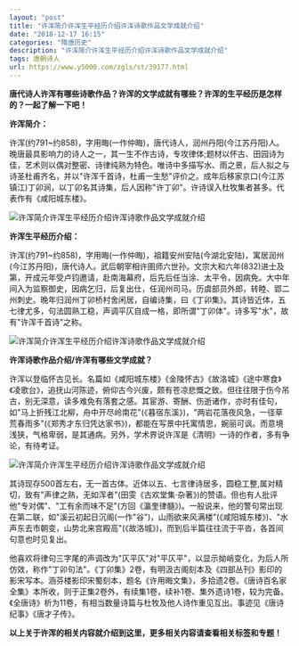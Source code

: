 ```yaml
---
layout: "post"
title: "许浑简介许浑生平经历介绍许浑诗歌作品文学成就介绍"
date: "2018-12-17 16:15"
categories: "隋唐历史"
description: "许浑简介许浑生平经历介绍许浑诗歌作品文学成就介绍"
tags: 唐朝诗人
url: https://www.y5000.com/zgls/st/39177.html
---
```






**唐代诗人许浑有哪些诗歌作品？许浑的文学成就有哪些？许浑的生平经历是怎样的？一起了解一下吧！**

 **许浑简介：**

许浑(约791~约858)，字用晦(一作仲晦)，唐代诗人，润州丹阳(今江苏丹阳)人。晚唐最具影响力的诗人之一，其一生不作古诗，专攻律体;题材以怀古、田园诗为佳，艺术则以偶对整密、诗律纯熟为特色。唯诗中多描写水、雨之景，后人拟之与诗圣杜甫齐名，并以"许浑千首诗，杜甫一生愁"评价之。成年后移家京口(今江苏镇江)丁卯涧，以丁卯名其诗集，后人因称"许丁卯"。许诗误入杜牧集者甚多。代表作有《咸阳城东楼》。

![许浑简介许浑生平经历介绍许浑诗歌作品文学成就介绍](https://img.y5000.com/uploads/allimg/181224/435354c4a2be7ccd644957bda157ef7e.jpg)

 **许浑生平经历介绍：**

许浑(约791~约858)，字用晦(一作仲晦)，祖籍安州安陆(今湖北安陆)，寓居润州(今江苏丹阳)，唐代诗人。武后朝宰相许圉师六世孙。文宗大和六年(832)进士及第，开成元年受卢钧邀请，赴南海幕府，后先后任当涂、太平令，因病免。大中年间入为监察御史，因病乞归，后复出仕，任润州司马。历虞部员外郎，转睦、郢二州刺史。晚年归润州丁卯桥村舍闲居，自编诗集，曰《丁卯集》。其诗皆近体，五七律尤多，句法圆熟工稳，声调平仄自成一格，即所谓"丁卯体"。诗多写"水"，故有"许浑千首诗"之称。

![许浑简介许浑生平经历介绍许浑诗歌作品文学成就介绍](https://img.y5000.com/uploads/allimg/181224/cb5328077df20b3b0d8b43845139f699.jpg)

 **许浑诗歌作品介绍/许浑有哪些文学成就？**

许浑以登临怀古见长。名篇如《咸阳城东楼》《金陵怀古》《故洛城》《途中寒食》《凌歌台》，追抚山河陈迹，俯仰古今兴废，颇有苍凉悲慨之致。但往往限于伤今吊古，别无深意，读多难免有落套之感。其宦游、寄酬、伤逝诸作，亦时有佳句，如"马上折残江北柳，舟中开尽岭南花"(《暮宿东溪》)，"两岩花落夜风急，一径草荒春雨多"(《郑秀才东归凭达家书》)，都能在写景中托寓情思，婉丽可讽。而意境浅狭，气格卑弱，是其通病。另外，学术界说许浑是《清明》一诗的作者，多有争论，有待考证。

![许浑简介许浑生平经历介绍许浑诗歌作品文学成就介绍](https://img.y5000.com/uploads/allimg/181224/58d9b7eb8e119683acd270cd98a435e9.jpg)

其诗现存500首左右，无一首古体。近体以五、七言律诗居多，圆稳工整,属对精切，致有"声律之熟，无如浑者"(田雯《古欢堂集·杂著》)的赞语。但也有人批评他"专对偶"、"工有余而味不足"(方回《瀛奎律髓》)。一般说来，他的警句常出现在第二联，如"溪云初起日沉阁(一作"谷")，山雨欲来风满楼"(《咸阳城东楼》)、"水声东去市朝变，山势北来宫殿高"(《故洛城》)，而到后半篇往往流于平沓，各首间句意也时见复出。

他喜欢将律句三字尾的声调改为"仄平仄"对"平仄平"，以显示拗峭变化，为后人所仿效，称作"丁卯句法"。《丁卯集》2卷，有明汲古阁刻本及《四部丛刊》影印的影宋写本。涵芬楼影印宋蜀刻本，题名《许用晦文集》，多拾遗2卷。《唐诗百名家全集》本所收，则于正集2卷外，有续集1卷，续补1卷、集外遗诗1卷，较为完备。《全唐诗》析为11卷，有相当数量诗篇与杜牧及他人诗作重见互出。事迹见《唐诗纪事》《唐才子传》。

 **以上关于许浑的相关内容就介绍到这里，更多相关内容请查看相关标签和专题！**

